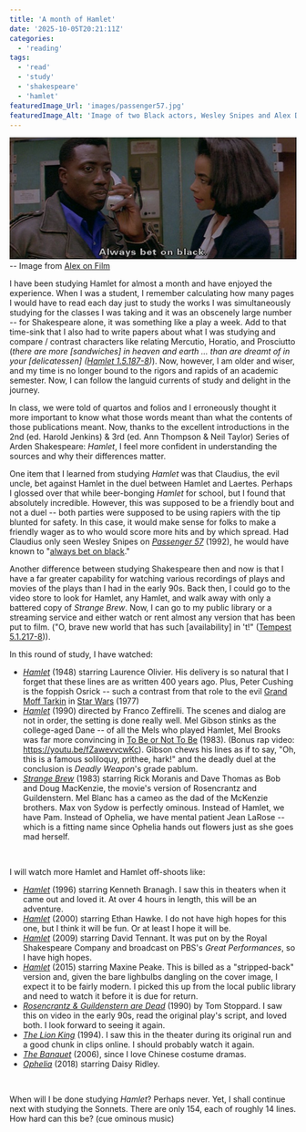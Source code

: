 ```yaml
---
title: 'A month of Hamlet'
date: '2025-10-05T20:21:11Z'
categories:
  - 'reading'
tags:
  - 'read'
  - 'study'
  - 'shakespeare'
  - 'hamlet'
featuredImage_Url: 'images/passenger57.jpg'
featuredImage_Alt: 'Image of two Black actors, Wesley Snipes and Alex Datcher, wearing business attire. They are in the tight galley of a passenger airplane and she is looking at him while he holding a phone to his ear and looking off screen. He is saying, "Always bet on black."'
---
```


![Image of two Black actors, Wesley Snipes and Alex Datcher, wearing business attire. They are in the tight galley of a passenger airplane and she is looking at him while he holding a phone to his ear and looking off screen. He is saying, "Always bet on black." ](images/passenger57.jpg "Wesley Snipes reminds you that gambling is a serious matter (have a problem? Call 1-800-522-4700) and that Hamlet always wears black.") -- Image from [Alex on Film](https://alexonfilm.com/2014/10/24/passenger-57-1992/)

I have been studying Hamlet for almost a month and have enjoyed the experience. When I was a student, I remember calculating how many pages I would have to read each day just to study the works I was simultaneously studying for the classes I was taking and it was an obscenely large number -- for Shakespeare alone, it was something like a play a week. Add to that time-sink that I also had to write papers about what I was studying and compare / contrast characters like relating Mercutio, Horatio, and Prosciutto (_there are more [sandwiches] in heaven and earth ... than are dreamt of in your [delicatessen] ([Hamlet 1.5.187-8](https://www.folger.edu/explore/shakespeares-works/hamlet/read/1/5/#line-1.5.187))_). Now, however, I am older and wiser, and my time is no longer bound to the rigors and rapids of an academic semester. Now, I can follow the languid currents of study and delight in the journey.

In class, we were told of quartos and folios and I erroneously thought it more important to know what those words meant than what the contents of those publications meant. Now, thanks to the excellent introductions in the 2nd (ed. Harold Jenkins) & 3rd (ed. Ann Thompson & Neil Taylor) Series of Arden Shakespeare: _Hamlet_, I feel more confident in understanding the sources and why their differences matter.

One item that I learned from studying _Hamlet_ was that Claudius, the evil uncle, bet against Hamlet in the duel between Hamlet and Laertes. Perhaps I glossed over that while beer-bonging _Hamlet_ for school, but I found that absolutely incredible. However, this was supposed to be a friendly bout and not a duel -- both parties were supposed to be using rapiers with the tip blunted for safety. In this case, it would make sense for folks to make a friendly wager as to who would score more hits and by which spread. Had Claudius only seen Wesley Snipes on [_Passenger 57_](https://en.wikipedia.org/wiki/Passenger_57) (1992), he would have known to "[always bet on black](https://youtu.be/awcx-gTQDLM?si=lEGHYZ0_f1sikzWz)."

Another difference between studying Shakespeare then and now is that I have a far greater capability for watching various recordings of plays and movies of the plays than I had in the early 90s. Back then, I could go to the video store to look for Hamlet, any Hamlet, and walk away with only a battered copy of _Strange Brew_. Now, I can go to my public library or a streaming service and either watch or rent almost any version that has been put to film. ("O, brave new world that has such [availability] in 't!" ([Tempest 5.1.217-8](https://www.folger.edu/explore/shakespeares-works/the-tempest/read/5/1/?q=brave%20new%20world#line-5.1.217))).

In this round of study, I have watched:
- [_Hamlet_](https://en.wikipedia.org/wiki/Hamlet_(1948_film)) (1948) starring Laurence Olivier. His delivery is so natural that I forget that these lines are as written 400 years ago. Plus, Peter Cushing is the foppish Osrick -- such a contrast from that role to the evil [Grand Moff Tarkin](https://en.wikipedia.org/wiki/Grand_Moff_Tarkin) in [Star Wars](https://en.wikipedia.org/wiki/Star_Wars_(film)) (1977)
- [_Hamlet_](https://en.wikipedia.org/wiki/Hamlet_(1990_film)) (1990) directed by Franco Zeffirelli. The scenes and dialog are not in order, the setting is done really well. Mel Gibson stinks as the college-aged Dane -- of all the Mels who played Hamlet, Mel Brooks was far more convincing in [To Be or Not To Be](https://en.wikipedia.org/wiki/To_Be_or_Not_to_Be_(1983_film)) (1983). (Bonus rap video: https://youtu.be/fZawevvcwKc). Gibson chews his lines as if to say, "Oh, this is a famous soliloquy, prithee, hark!" and the deadly duel at the conclusion is _Deadly Weapon_'s grade pablum.
- [_Strange Brew_](https://en.wikipedia.org/wiki/Strange_Brew) (1983) starring Rick Moranis and Dave Thomas as Bob and Doug MacKenzie, the movie's version of Rosencrantz and Guildenstern. Mel Blanc has a cameo as the dad of the McKenzie brothers. Max von Sydow is perfectly ominous. Instead of Hamlet, we have Pam. Instead of Ophelia, we have mental patient Jean LaRose -- which is a fitting name since Ophelia hands out flowers just as she goes mad herself.

<br>

I will watch more Hamlet and Hamlet off-shoots like:
- [_Hamlet_](https://en.wikipedia.org/wiki/Hamlet_(1996_film)) (1996) starring Kenneth Branagh. I saw this in theaters when it came out and loved it. At over 4 hours in length, this will be an adventure.
- [_Hamlet_](https://en.wikipedia.org/wiki/Hamlet_(2000_film)) (2000) starring Ethan Hawke. I do not have high hopes for this one, but I think it will be fun. Or at least I hope it will be.
- [_Hamlet_](https://en.wikipedia.org/wiki/Hamlet_(2009_film)) (2009) starring David Tennant. It was put on by the Royal Shakespeare Company and broadcast on PBS's _Great Performances_, so I have high hopes.
- [_Hamlet_](https://www.imdb.com/title/tt4197632/) (2015) starring Maxine Peake. This is billed as a "stripped-back" version and, given the bare lighbulbs dangling on the cover image, I expect it to be fairly modern. I picked this up from the local public library and need to watch it before it is due for return.
- [_Rosencrantz & Guildenstern are Dead_](https://en.wikipedia.org/wiki/Rosencrantz_%26_Guildenstern_Are_Dead_(film)) (1990) by Tom Stoppard. I saw this on video in the early 90s, read the original play's script, and loved both. I look forward to seeing it again.
- [_The Lion King_](https://en.wikipedia.org/wiki/The_Lion_King) (1994). I saw this in the theater during its original run and a good chunk in clips online. I should probably watch it again.
- [_The Banquet_](https://en.wikipedia.org/wiki/The_Banquet_(2006_film)) (2006), since I love Chinese costume dramas.
- [_Ophelia_](https://en.wikipedia.org/wiki/Ophelia_(2018_film)) (2018) starring Daisy Ridley.

<br>

When will I be done studying _Hamlet_? Perhaps never. Yet, I shall continue next with studying the Sonnets. There are only 154, each of roughly 14 lines. How hard can this be? (cue ominous music)
